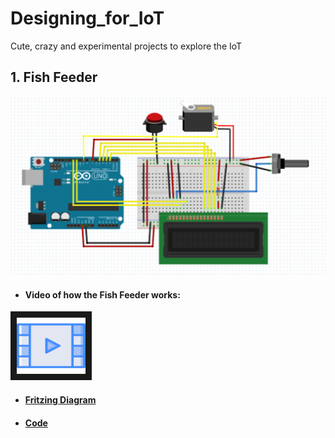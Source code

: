 # Designing_for_IoT
Cute, crazy and experimental projects to explore the IoT

## 1. Fish Feeder
![alt text](https://github.com/Harshikerfuffle/Designing_for_IoT/blob/master/Images/FishFeeder%20Diagram.png "circuit diagram made in Fritzing")

* #### Video of how the Fish Feeder works: <br>
<a href="https://www.youtube.com/watch?v=Fo7VtlqBh68&t=3s" target="_blank"><img src="https://github.com/Harshikerfuffle/Designing_for_IoT/blob/master/Images/video-player.png" 
alt="Video of the Fish Feeder" width="110" height="90" border="10" /></a>

* #### [Fritzing Diagram](https://github.com/Harshikerfuffle/Designing_for_IoT/blob/master/Images/FishFeeder.fzz)

* #### [Code](https://github.com/Harshikerfuffle/Designing_for_IoT/blob/master/FishFeeder.ino)
